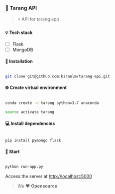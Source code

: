 ### :musical_score: Tarang API

> :zap: API for tarang app

#### :bulb: Tech stack

- [ ] Flask
- [ ] MongoDB

#### :electric_plug: Installation

```bash

git clone git@github.com:kiranlm/tarang-api.git

```

#### :globe_with_meridians: Create virtual environment

```bash

conda create -n tarang python=3.7 anaconda

source activate tarang

```

#### :computer: Install dependencies

```python

pip install pymongo flask

```

#### :beers: Start

```bash

python run-app.py

```

Access the server at [http://localhost:5000](http://localhost:5000/)

> We :heart: **Opensource**
